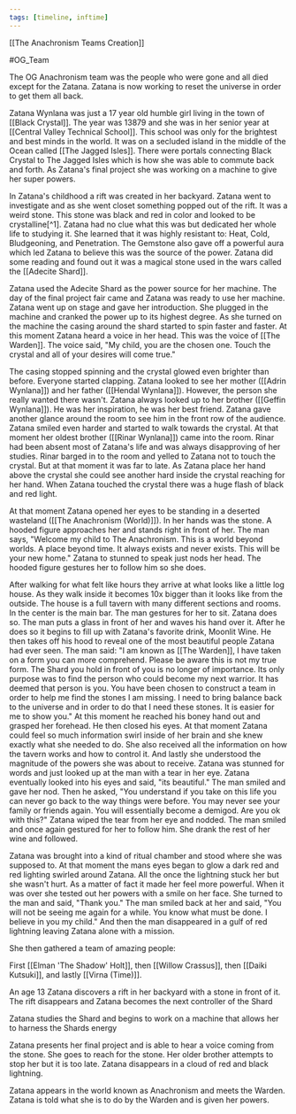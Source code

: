 ```yaml
---
tags: [timeline, inftime]
---
```


[[The Anachronism Teams Creation]]

#OG_Team

The OG Anachronism team was the people who were gone and all died except for the Zatana. Zatana is now working to reset the universe in order to get them all back.



Zatana Wynlana was just a 17 year old humble girl living in the town of [[Black Crystal]]. The year was 13879 and she was in her senior year at [[Central Valley Technical School]]. This school was only for the brightest and best minds in the world. It was on a secluded island in the middle of the Ocean called [[The Jagged Isles]]. There were portals connecting Black Crystal to The Jagged Isles which is how she was able to commute back and forth. As Zatana's final project she was working on a machine to give her super powers. 

In Zatana's childhood a rift was created in her backyard. Zatana went to investigate and as she went closet something popped out of the rift. It was a weird stone. This stone was black and red in color and looked to be crystalline[^1]. Zatana had no clue what this was but dedicated her whole life to studying it. She learned that it was highly resistant to: Heat, Cold, Bludgeoning, and Penetration. The Gemstone also gave off a powerful aura which led Zatana to believe this was the source of the power. Zatana did some reading and found out it was a magical stone used in the wars called the [[Adecite Shard]].

Zatana used the Adecite Shard as the power source for her machine. The day of the final project fair came and Zatana was ready to use her machine. Zatana went up on stage and gave her introduction. She plugged in the machine and cranked the power up to its highest degree. As she turned on the machine the casing around the shard started to spin faster and faster. At this moment Zatana heard a voice in her head. This was the voice of [[The Warden]]. The voice said, "My child, you are the chosen one. Touch the crystal and all of your desires will come true."

The casing stopped spinning and the crystal glowed even brighter than before. Everyone started clapping. Zatana looked to see her mother ([[Adrin Wynlana]]) and her father ([[Hendal Wynlana]]). However, the person she really wanted there wasn't. Zatana always looked up to her brother ([[Geffin Wynlana]]). He was her inspiration, he was her best friend. Zatana gave another glance around the room to see him in the front row of the audience. Zatana smiled even harder and started to walk towards the crystal. At that moment her oldest brother ([[Rinar Wynlana]]) came into the room. Rinar had been absent most of Zatana's life and was always disapproving of her studies. Rinar barged in to the room and yelled to Zatana not to touch the crystal. But at that moment it was far to late. As Zatana place her hand above the crystal she could see another hard inside the crystal reaching for her hand. When Zatana touched the crystal there was a huge flash of black and red light.

At that moment Zatana opened her eyes to be standing in a deserted wasteland ([[The Anachronism (World)]]). In her hands was the stone. A hooded figure approaches her and stands right in front of her. The man says, "Welcome my child to The Anachronism. This is a world beyond worlds. A place beyond time. It always exists and never exists. This will be your new home." Zatana to stunned to speak just nods her head. The hooded figure gestures her to follow him so she does. 

After walking for what felt like hours they arrive at what looks like a little log house. As they walk inside it becomes 10x bigger than it looks like from the outside. The house is a full tavern with many different sections and rooms. In the center is the main bar. The man gestures for her to sit. Zatana does so. The man puts a glass in front of her and waves his hand over it. After he does so it begins to fill up with Zatana's favorite drink, Moonlit Wine. He then takes off his hood to reveal one of the most beautiful people Zatana had ever seen. The man said: "I am known as [[The Warden]], I have taken on a form you can more comprehend. Please be aware this is not my true form.  The Shard you hold in front of you is no longer of importance. Its only purpose was to find the person who could become my next warrior. It has deemed that person is you. You have been chosen to construct a team in order to help me find the stones I am missing. I need to bring balance back to the universe and in order to do that I need these stones. It is easier for me to show you." At this moment he reached his boney hand out and grasped her forehead. He then closed his eyes. At that moment Zatana could feel so much information swirl inside of her brain and she knew exactly what she needed to do. She also received all the information on how the tavern works and how to control it. And lastly she understood the magnitude of the powers she was about to receive. Zatana was stunned for words and just looked up at the man with a tear in her eye. Zatana eventually looked into his eyes and said, "its beautiful." The man smiled and gave her nod. Then he asked, "You understand if you take on this life you can never go back to the way things were before. You may never see your family or friends again. You will essentially become a demigod. Are you ok with this?" Zatana wiped the tear from her eye and nodded. The man smiled and once again gestured for her to follow him. She drank the rest of her wine and followed. 

Zatana was brought into a kind of ritual chamber and stood where she was supposed to. At that moment the mans eyes began to glow a dark red and red lighting swirled around Zatana. All the once the lightning stuck her but she wasn't hurt. As a matter of fact it made her feel more powerful. When it was over she tested out her powers with a smile on her face. She turned to the man and said, "Thank you." The man smiled back at her and said, "You will not be seeing me again for a while. You know what must be done. I believe in you my child." And then the man disappeared in a gulf of red lightning leaving Zatana alone with a mission.

She then gathered a team of amazing people:

First [[Elman 'The Shadow' Holt]], then [[Willow Crassus]], then [[Daiki Kutsuki]], and lastly [[Virna (Time)]].













<span 
	  class='ob-timelines' 
	  data-date='13875' 
	  data-title='Shard Relocated' 
	  data-class='orange' 
	  data-img = 'Base Info Folder/Images/Rift Walker/Backyard_Rift.jpg' 
	  data-type='range' 
	  data-end='13875'> 
	An age 13 Zatana discovers a rift in her backyard with a stone in front of it. The rift disappears and Zatana becomes the next controller of the Shard
</span>

<span 
	  class='ob-timelines' 
	  data-date='13877' 
	  data-title='Zatanas Start' 
	  data-class='orange' 
	  data-img = 'Base Info Folder/Images/Artifacts/Zatanas_Machine.jpg' 
	  data-type='range' 
	  data-end='13877'> 
	Zatana studies the Shard and begins to work on a machine that allows her to harness the Shards energy 
</span> 

<span 
	  class='ob-timelines' 
	  data-date='13879' 
	  data-title='Zatanas Final' 
	  data-class='orange' 
	  data-img = 'Base Info Folder/Images/Artifacts/Zatabna_Final.jpg' 
	  data-type='range' 
	  data-end='13879'> 
	Zatana presents her final project and is able to hear a voice coming from the stone. She goes to reach for the stone. Her older brother attempts to stop her but it is too late. Zatana disappears in a cloud of red and black lightning. 
</span> 

<span 
	  class='ob-timelines' 
	  data-date='15000' 
	  data-title='The Chosen One' 
	  data-class='orange' 
	  data-img = 'Base Info Folder/Images/The Anachronism/Blood_Moon_Wasteland.jpg' 
	  data-type='range' 
	  data-end='15000'> 
	Zatana appears in the world known as Anachronism and meets the Warden. Zatana is told what she is to do by the Warden and is given her powers.
</span> 
